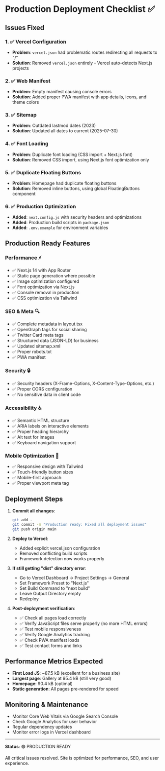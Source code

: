 # Production Deployment Checklist ✅

## Issues Fixed

### 1. ✅ Vercel Configuration
- **Problem**: `vercel.json` had problematic routes redirecting all requests to "/"
- **Solution**: Removed `vercel.json` entirely - Vercel auto-detects Next.js projects

### 2. ✅ Web Manifest
- **Problem**: Empty manifest causing console errors
- **Solution**: Added proper PWA manifest with app details, icons, and theme colors

### 3. ✅ Sitemap
- **Problem**: Outdated lastmod dates (2023)
- **Solution**: Updated all dates to current (2025-07-30)

### 4. ✅ Font Loading
- **Problem**: Duplicate font loading (CSS import + Next.js font)
- **Solution**: Removed CSS import, using Next.js font optimization only

### 5. ✅ Duplicate Floating Buttons
- **Problem**: Homepage had duplicate floating buttons
- **Solution**: Removed inline buttons, using global FloatingButtons component

### 6. ✅ Production Optimization
- **Added**: `next.config.js` with security headers and optimizations
- **Added**: Production build scripts in `package.json`
- **Added**: `.env.example` for environment variables

## Production Ready Features

### Performance ⚡
- ✅ Next.js 14 with App Router
- ✅ Static page generation where possible
- ✅ Image optimization configured
- ✅ Font optimization via Next.js
- ✅ Console removal in production
- ✅ CSS optimization via Tailwind

### SEO & Meta 🔍
- ✅ Complete metadata in layout.tsx
- ✅ OpenGraph tags for social sharing
- ✅ Twitter Card meta tags
- ✅ Structured data (JSON-LD) for business
- ✅ Updated sitemap.xml
- ✅ Proper robots.txt
- ✅ PWA manifest

### Security 🔒
- ✅ Security headers (X-Frame-Options, X-Content-Type-Options, etc.)
- ✅ Proper CORS configuration
- ✅ No sensitive data in client code

### Accessibility ♿
- ✅ Semantic HTML structure
- ✅ ARIA labels on interactive elements
- ✅ Proper heading hierarchy
- ✅ Alt text for images
- ✅ Keyboard navigation support

### Mobile Optimization 📱
- ✅ Responsive design with Tailwind
- ✅ Touch-friendly button sizes
- ✅ Mobile-first approach
- ✅ Proper viewport meta tag

## Deployment Steps

1. **Commit all changes**:
   ```bash
   git add .
   git commit -m "Production ready: Fixed all deployment issues"
   git push origin main
   ```

2. **Deploy to Vercel**:
   - Added explicit vercel.json configuration
   - Removed conflicting build scripts
   - Framework detection now works properly

3. **If still getting "dist" directory error**:
   - Go to Vercel Dashboard → Project Settings → General
   - Set Framework Preset to "Next.js"
   - Set Build Command to "next build"
   - Leave Output Directory empty
   - Redeploy

3. **Post-deployment verification**:
   - ✅ Check all pages load correctly
   - ✅ Verify JavaScript files serve properly (no more HTML errors)
   - ✅ Test mobile responsiveness
   - ✅ Verify Google Analytics tracking
   - ✅ Check PWA manifest loads
   - ✅ Test contact forms and links

## Performance Metrics Expected

- **First Load JS**: ~87.5 kB (excellent for a business site)
- **Largest page**: Gallery at 95.4 kB (still very good)
- **Homepage**: 90.4 kB (optimal)
- **Static generation**: All pages pre-rendered for speed

## Monitoring & Maintenance

- Monitor Core Web Vitals via Google Search Console
- Check Google Analytics for user behavior
- Regular dependency updates
- Monitor error logs in Vercel dashboard

---

**Status**: 🟢 PRODUCTION READY

All critical issues resolved. Site is optimized for performance, SEO, and user experience.